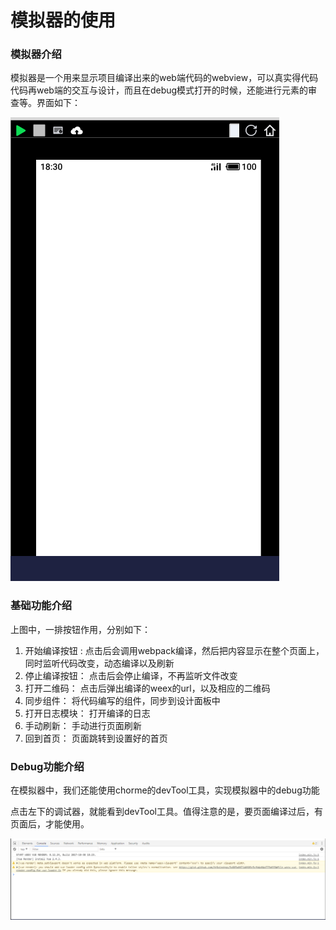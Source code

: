 # 模拟器的使用

### 模拟器介绍

模拟器是一个用来显示项目编译出来的web端代码的webview，可以真实得代码代码再web端的交互与设计，而且在debug模式打开的时候，还能进行元素的审查等。界面如下：



![&#x6A21;&#x62DF;&#x5668;&#x9875;&#x9762;](../.gitbook/assets/image%20%2834%29.png)

### 基础功能介绍

上图中，一排按钮作用，分别如下： 

1.  开始编译按钮 : 点击后会调用webpack编译，然后把内容显示在整个页面上，同时监听代码改变，动态编译以及刷新
2. 停止编译按钮： 点击后会停止编译，不再监听文件改变
3. 打开二维码： 点击后弹出编译的weex的url，以及相应的二维码
4. 同步组件： 将代码编写的组件，同步到设计面板中
5. 打开日志模块： 打开编译的日志
6. 手动刷新： 手动进行页面刷新
7. 回到首页： 页面跳转到设置好的首页

### Debug功能介绍

在模拟器中，我们还能使用chorme的devTool工具，实现模拟器中的debug功能

点击左下的调试器，就能看到devTool工具。值得注意的是，要页面编译过后，有页面后，才能使用。

![](../.gitbook/assets/image%20%2812%29.png)

